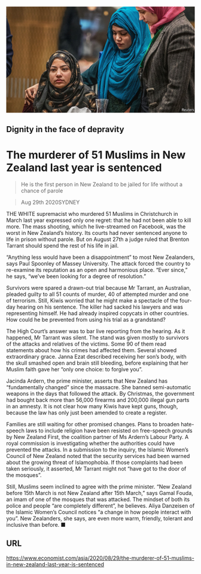 ![](./images/20200829_ASP004_0.jpg)

## Dignity in the face of depravity

# The murderer of 51 Muslims in New Zealand last year is sentenced

> He is the first person in New Zealand to be jailed for life without a chance of parole

> Aug 29th 2020SYDNEY

THE WHITE supremacist who murdered 51 Muslims in Christchurch in March last year expressed only one regret: that he had not been able to kill more. The mass shooting, which he live-streamed on Facebook, was the worst in New Zealand’s history. Its courts had never sentenced anyone to life in prison without parole. But on August 27th a judge ruled that Brenton Tarrant should spend the rest of his life in jail.

“Anything less would have been a disappointment” to most New Zealanders, says Paul Spoonley of Massey University. The attack forced the country to re-examine its reputation as an open and harmonious place. “Ever since,” he says, “we’ve been looking for a degree of resolution.”

Survivors were spared a drawn-out trial because Mr Tarrant, an Australian, pleaded guilty to all 51 counts of murder, 40 of attempted murder and one of terrorism. Still, Kiwis worried that he might make a spectacle of the four-day hearing on his sentence. The killer had sacked his lawyers and was representing himself. He had already inspired copycats in other countries. How could he be prevented from using his trial as a grandstand?

The High Court’s answer was to bar live reporting from the hearing. As it happened, Mr Tarrant was silent. The stand was given mostly to survivors of the attacks and relatives of the victims. Some 90 of them read statements about how his crimes had affected them. Several showed extraordinary grace. Janna Ezat described receiving her son’s body, with the skull smashed open and brain still bleeding, before explaining that her Muslim faith gave her “only one choice: to forgive you”.

Jacinda Ardern, the prime minister, asserts that New Zealand has “fundamentally changed” since the massacre. She banned semi-automatic weapons in the days that followed the attack. By Christmas, the government had bought back more than 56,000 firearms and 200,000 illegal gun parts in an amnesty. It is not clear how many Kiwis have kept guns, though, because the law has only just been amended to create a register.

Families are still waiting for other promised changes. Plans to broaden hate-speech laws to include religion have been resisted on free-speech grounds by New Zealand First, the coalition partner of Ms Ardern’s Labour Party. A royal commission is investigating whether the authorities could have prevented the attacks. In a submission to the inquiry, the Islamic Women’s Council of New Zealand noted that the security services had been warned about the growing threat of Islamophobia. If those complaints had been taken seriously, it asserted, Mr Tarrant might not “have got to the door of the mosques”.

Still, Muslims seem inclined to agree with the prime minister. “New Zealand before 15th March is not New Zealand after 15th March,” says Gamal Fouda, an imam of one of the mosques that was attacked. The mindset of both its police and people “are completely different”, he believes. Aliya Danzeisen of the Islamic Women’s Council notices “a change in how people interact with you”. New Zealanders, she says, are even more warm, friendly, tolerant and inclusive than before. ■

## URL

https://www.economist.com/asia/2020/08/29/the-murderer-of-51-muslims-in-new-zealand-last-year-is-sentenced

